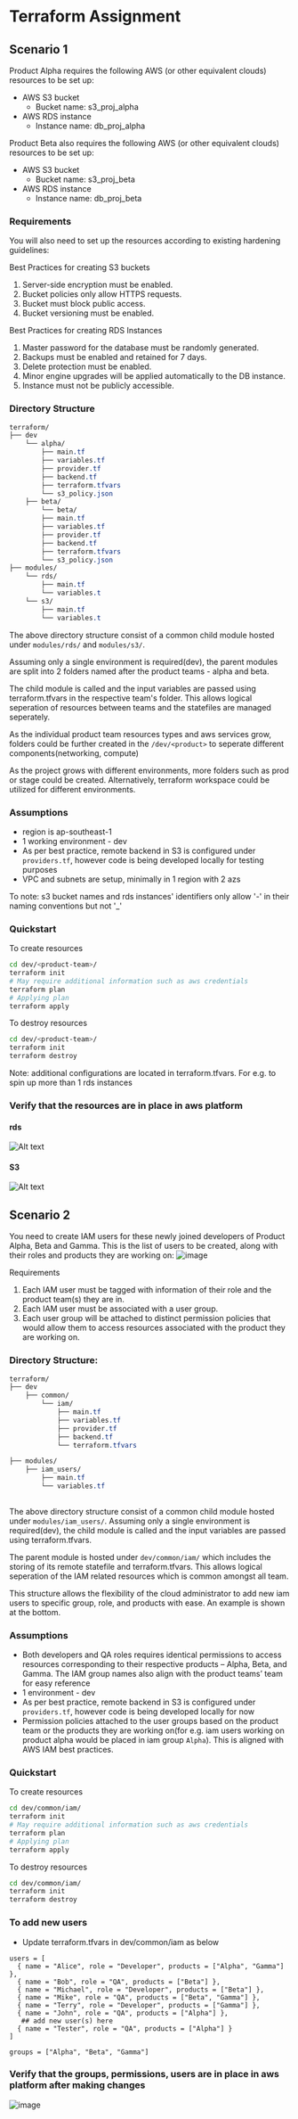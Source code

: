 # Terraform Assignment

## Scenario 1
Product Alpha requires the following AWS (or other equivalent clouds) resources to be set up:
- AWS S3 bucket
    - Bucket name: s3_proj_alpha
- AWS RDS instance
    - Instance name: db_proj_alpha
      
Product Beta also requires the following AWS (or other equivalent clouds) resources to be set
up:
- AWS S3 bucket
    - Bucket name: s3_proj_beta
- AWS RDS instance
    - Instance name: db_proj_beta
 
### Requirements
You will also need to set up the resources according to existing hardening guidelines:

Best Practices for creating S3 buckets
1. Server-side encryption must be enabled.
2. Bucket policies only allow HTTPS requests.
3. Bucket must block public access.
4. Bucket versioning must be enabled.
   
Best Practices for creating RDS Instances
1. Master password for the database must be randomly generated.
2. Backups must be enabled and retained for 7 days.
3. Delete protection must be enabled.
4. Minor engine upgrades will be applied automatically to the DB instance.
5. Instance must not be publicly accessible.
   
### Directory Structure
```css
terraform/
├── dev
    └── alpha/
        ├── main.tf
        ├── variables.tf
        ├── provider.tf
        ├── backend.tf
        ├── terraform.tfvars
        └── s3_policy.json
    ├── beta/
        └── beta/
        ├── main.tf
        ├── variables.tf
        ├── provider.tf
        ├── backend.tf
        ├── terraform.tfvars
        └── s3_policy.json
├── modules/
    └── rds/
        ├── main.tf
        └── variables.t
    └── s3/
        ├── main.tf
        └── variables.t
```
The above directory structure consist of a common child module hosted under `modules/rds/` and `modules/s3/`.

Assuming only a single environment is required(dev), the parent modules are split into 2 folders named after the product teams - alpha and beta. 

The child module is called and the input variables are passed using terraform.tfvars in the respective team's folder. This allows logical seperation of resources between teams and the statefiles are managed seperately.

As the individual product team resources types and aws services grow, folders could be further created in the `/dev/<product>` to seperate different components(networking, compute) 

As the project grows with different environments, more folders such as prod or stage could be created. Alternatively, terraform workspace could be utilized for different environments.

### Assumptions
- region is ap-southeast-1 
- 1 working environment - dev
- As per best practice, remote backend in S3 is configured under `providers.tf`, however code is being developed locally for testing purposes
- VPC and subnets are setup, minimally in 1 region with 2 azs

To note: s3 bucket names and rds instances' identifiers only allow '-' in their naming conventions but not '_'

### Quickstart
To create resources

```bash
cd dev/<product-team>/
terraform init
# May require additional information such as aws credentials
terraform plan
# Applying plan
terraform apply 
```
To destroy resources
```bash
cd dev/<product-team>/
terraform init
terraform destroy
```
Note: additional configurations are located in terraform.tfvars. For e.g. to spin up more than 1 rds instances 

### Verify that the resources are in place in aws platform
#### rds
![Alt text](image.png)
#### S3
![Alt text](image-1.png)


## Scenario 2
You need to create IAM users for these newly joined developers of Product Alpha, Beta and Gamma.
This is the list of users to be created, along with their roles and products they are working on:
![image](https://github.com/allandx/terraform/assets/81692410/13dc297b-935c-4203-8dab-6c481b4110c2)

Requirements

1. Each IAM user must be tagged with information of their role and the product team(s)
they are in.
2. Each IAM user must be associated with a user group.
3. Each user group will be attached to distinct permission policies that would allow them to access resources associated with the product they are working on.

### Directory Structure:
```css
terraform/
├── dev
    ├── common/
        └── iam/
            ├── main.tf
            ├── variables.tf
            ├── provider.tf
            ├── backend.tf
            └── terraform.tfvars

├── modules/
    ├── iam_users/
        ├── main.tf
        └── variables.tf
    
```
The above directory structure consist of a common child module hosted under `modules/iam_users/`. Assuming only a single environment is required(dev), the child module is called and the input variables are passed using terraform.tfvars. 

The parent module is hosted under `dev/common/iam/` which includes the storing of its remote statefile and terraform.tfvars. This allows logical seperation of the IAM related resources which is common amongst all team. 

This structure allows the flexibility of the cloud administrator to add new iam users to specific group, role, and products with ease. An example is shown at the bottom.

### Assumptions
- Both developers and QA roles requires identical permissions to access resources corresponding to their respective products – Alpha, Beta, and Gamma. The IAM group names also align with the product teams’ team for easy reference
- 1 environment - dev
- As per best practice, remote backend in S3 is configured under `providers.tf`, however code is being developed locally for now
- Permission policies attached to the user groups based on the product team or the products they are working on(for e.g. iam users working on product alpha would be placed in iam group `Alpha`). This is aligned with AWS IAM best practices.

### Quickstart
To create resources

```bash
cd dev/common/iam/
terraform init
# May require additional information such as aws credentials
terraform plan
# Applying plan
terraform apply 
```
To destroy resources
```bash
cd dev/common/iam/
terraform init
terraform destroy
```

### To add new users
- Update terraform.tfvars in dev/common/iam as below
```hcl
users = [
  { name = "Alice", role = "Developer", products = ["Alpha", "Gamma"] },
  { name = "Bob", role = "QA", products = ["Beta"] },
  { name = "Michael", role = "Developer", products = ["Beta"] },
  { name = "Mike", role = "QA", products = ["Beta", "Gamma"] },
  { name = "Terry", role = "Developer", products = ["Gamma"] },
  { name = "John", role = "QA", products = ["Alpha"] },
   ## add new user(s) here
  { name = "Tester", role = "QA", products = ["Alpha"] }
]

groups = ["Alpha", "Beta", "Gamma"]
```
### Verify that the groups, permissions, users are in place in aws platform after making changes
![image](https://github.com/allandx/terraform/assets/81692410/a1a6a6ae-ff35-49f8-bec3-8d5e7fa9ee80)




